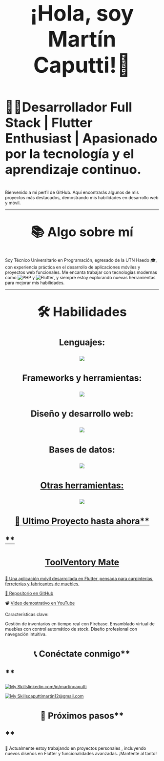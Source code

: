 # **<span style="font-size: 2.5em;"><p align="center">¡Hola, soy Martín Caputti!👋</p> </span>**

# **<span style="font-size: 1.5em;">👨‍💻**Desarrollador Full Stack | Flutter Enthusiast | Apasionado por la tecnología y el aprendizaje continuo.**</p></span>**

Bienvenido a mi perfil de GitHub. Aquí encontrarás algunos de mis proyectos más destacados, demostrando mis habilidades en desarrollo web y móvil.

---

# **<span style="font-size: 1.5em;"><p align="center">📚 **Algo sobre mí**</p></span>**


Soy Técnico Universitario en Programación, egresado de la UTN Haedo 🎓, con experiencia práctica en el desarrollo de aplicaciones móviles y proyectos web funcionales. Me encanta trabajar con tecnologías modernas como ![PHP](https://img.shields.io/badge/php-%23777BB4.svg?style=for-the-badge&logo=php&logoColor=white) y ![Flutter](https://img.shields.io/badge/Flutter-%2302569B.svg?style=for-the-badge&logo=Flutter&logoColor=white), y siempre estoy explorando nuevas herramientas para mejorar mis habilidades.

---

# <span style="font-size: 1.5em;"><p align="center">🛠️ **Habilidades**</p></span>

# <span style="font-size: 1.0em;"><p align="center">Lenguajes: </p></span>
<p align="center">
  <a href="https://skillicons.dev">
     <img src="https://skillicons.dev/icons?i=java,js,php,dart,c,cpp,cs,dotnet" />
  </a>
</p>

# <span style="font-size: 1.0em;"><p align="center">Frameworks y herramientas: </p></span>
<p align="center">
  <a href="https://skillicons.dev">
     <img src="https://skillicons.dev/icons?i=react,flutter,nodejs,firebase" />
  </a>
</p>

# <span style="font-size: 1.0em;"><p align="center">Diseño y desarrollo web: </p></span>
<p align="center">
  <a href="https://skillicons.dev">
      <img src="https://skillicons.dev/icons?i=html,css,js,netlify" />
  </a>
</p>

# <span style="font-size: 1.0em;"><p align="center">Bases de datos: </p></span>
<p align="center">
  <a href="https://skillicons.dev">
     <img src="https://skillicons.dev/icons?i=firebase,mysql" />
</p>


# <span style="font-size: 1.0em;"><p align="center">Otras herramientas: </p></span>
<p align="center">
  <a href="https://skillicons.dev">
    <img src="https://skillicons.dev/icons?i=git,github,wordpress,vscode,powershell,discord" />
</p>


# **<span style="font-size: 1.5em;"><p align="center">**📂 Ultimo Proyecto hasta ahora**</p></span>**

# **<span style="font-size: 1.0em;"><p align="center">**ToolVentory Mate**</p></span>**

🎯 Una aplicación móvil desarrollada en Flutter, pensada para carpinterías, ferreterías y fabricantes de muebles.

🔗 [Repositorio en GitHub](https://github.com/MartinCaputti/toolventory_mate)

📽️ [Video demostrativo en YouTube](https://www.youtube.com/watch?v=ngrlYPL2yy4&ab_channel=Mart%C3%ADnCaputti)

Características clave:

Gestión de inventarios en tiempo real con Firebase.
Ensamblado virtual de muebles con control automático de stock.
Diseño profesional con navegación intuitiva.

# **<span style="font-size: 1.5em;"><p align="center">**📞 Conéctate conmigo**</p></span>**

[![My Skills](https://skillicons.dev/icons?i=linkedin&perline=3)](https://skillicons.dev)[linkedin.com/in/martincaputti](https://www.linkedin.com/in/martin-caputti-950806b5/)

[![My Skills](https://skillicons.dev/icons?i=gmail&perline=3)](https://skillicons.dev)[caputtimartin12@gmail.com](https://gmail.com/)


# **<span style="font-size: 1.5em;"><p align="center">**🎯 Próximos pasos**</p></span>**
🌱 Actualmente estoy trabajando en proyectos personales , incluyendo nuevos diseños en Flutter y funcionalidades avanzadas. ¡Mantente al tanto!
